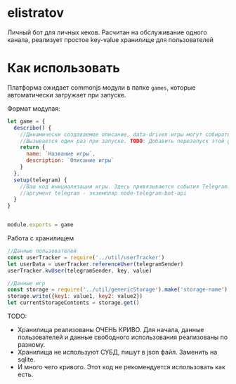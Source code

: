 # elistratov
Личный бот для личных кеков. Расчитан на обслуживание одного канала, реализует простое key-value хранилище для пользователей

# Как использовать

Платформа ожидает commonjs модули в папке `games`, которые автоматически загружает при запуске.

Формат модулая: 

```js
let game = {
  describe() {
    //Динамически создаваемое описание, data-driven игры могут собирать здесь доступные себе данные и выводить их в команду "Андрей, расскажи о себе".
    //Вызывается один раз при запуске. TODO: Добавить перезапуск этой функции при каждом вызове "о себе"?
    return { 
      name: `Название игры`,
      description: `Описание игры` 
    }
  },
  setup(telegram) {
    //Ваш код инициализации игры. Здесь привязываются события Telegram.
    //аргумент telegram - экземпляр node-telegram-bot-api
  }
}


module.exports = game

```


Работа с хранилищем

```js
//Данные пользователей
const userTracker = require('../util/userTracker')
let userData = userTracker.referenceUser(telegramSender)
userTracker.kvUser(telegramSender, key, value)

//Данные игр
const storage = require('../util/genericStorage').make('storage-name')
storage.write({key1: value1, key2: value2})
let currentStorageContents = storage.get()

```

TODO:
- Хранилища реализованы ОЧЕНЬ КРИВО. Для начала, данные пользователей и данные свободного использования реализованы по разному.
- Хранилища не используют СУБД, пишут в json файл. Заменить на sqlite.
- И много чего кривого. Этот код не рекомендуется использовать как есть.
